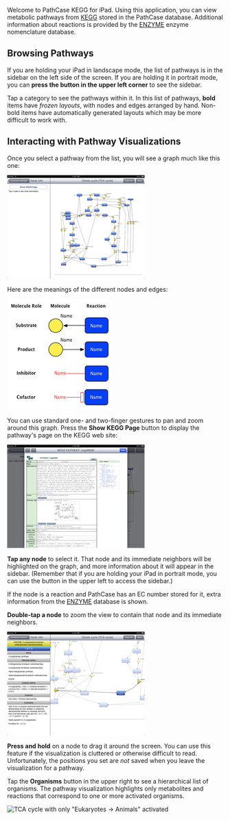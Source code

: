 Welcome to PathCase KEGG for iPad. Using this application, you can view
metabolic pathways from [KEGG] stored in the PathCase database. Additional
information about reactions is provided by the [ENZYME] enzyme nomenclature
database.

[KEGG]: http://www.kegg.com/
[ENZYME]: http://enzyme.expasy.org/

## Browsing Pathways

If you are holding your iPad in landscape mode, the list of pathways is in the
sidebar on the left side of the screen. If you are holding it in portrait mode,
you can **press the button in the upper left corner** to see the sidebar.

Tap a category to see the pathways within it. In this list of pathways, **bold**
items have *frozen layouts*, with nodes and edges arranged by hand. Non-bold
items have automatically generated layouts which may be more difficult to work
with.

## Interacting with Pathway Visualizations

Once you select a pathway from the list, you will see a graph much like this
one:

![Visualization of the TCA Cycle](pathway.png)

Here are the meanings of the different nodes and edges:

![Node and edge types](node_legend.png)

You can use standard one- and two-finger gestures to pan and zoom around this
graph. Press the **Show KEGG Page** button to display the pathway's page on the
KEGG web site:

![KEGG web site for the TCA Cycle](kegg_web_site.png)

<!-- % Sometimes vim's syntax highlighting is not so good. -->

**Tap any node** to select it. That node and its immediate neighbors will be
highlighted on the graph, and more information about it will appear in the
sidebar. (Remember that if you are holding your iPad in portrait mode, you can
use the button in the upper left to access the sidebar.)

If the node is a reaction and PathCase has an EC number stored for it, extra
information from the [ENZYME] database is shown.

**Double-tap a node** to zoom the view to contain that node and its immediate
neighbors.

![Selecting a node](selection_info.png)

**Press and hold** on a node to drag it around the screen. You can use this
feature if the visualization is cluttered or otherwise difficult to read.
Unfortunately, the positions you set are *not* saved when you leave the
visualization for a pathway.

Tap the **Organisms** button in the upper right to see a hierarchical list of
organisms. The pathway visualization highlights only metabolites and reactions
that correspond to one or more activated organisms.

![TCA cycle with only "Eukaryotes &#x2192; Animals"
activated](animals_only_graph.png)
